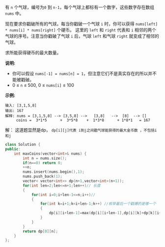 有 `n` 个气球，编号为`0` 到 `n-1`，每个气球上都标有一个数字，这些数字存在数组 `nums` 中。

现在要求你戳破所有的气球。每当你戳破一个气球 `i` 时，你可以获得 `nums[left] * nums[i] * nums[right]` 个硬币。 这里的 `left` 和 `right` 代表和 `i` 相邻的两个气球的序号。注意当你戳破了气球 `i` 后，气球 `left` 和气球 `right` 就变成了相邻的气球。

求所能获得硬币的最大数量。

**说明:**

- 你可以假设 `nums[-1] = nums[n] = 1`，但注意它们不是真实存在的所以并不能被戳破。
- 0 ≤ `n` ≤ 500, 0 ≤ `nums[i]` ≤ 100

**示例:**

```
输入: [3,1,5,8]
输出: 167 
解释: nums = [3,1,5,8] --> [3,5,8] -->   [3,8]   -->  [8]  --> []
     coins =  3*1*5      +  3*5*8    +  1*3*8      + 1*8*1   = 167
```



解： 这道题显然是dp， `dp[i][j]代表 i到j之间戳气球能获得的最大金币数 ，不包括i和j`

```c++
class Solution {
public:
    int maxCoins(vector<int>& nums) {
        int n = nums.size();
        if(n==0) return 0;
        ++n;
        nums.insert(nums.begin(),1);
        nums.push_back(1);
        vector< vector<int>> dp(n+1,vector<int>(n+1));
        for(int len=2;len<=n+1;len++)// 长度
        {
            for(int i=0;i+len-1<=n;i++)// 
            {
                for(int k=i+1;k<i+len-1;k++) //枚举最后一个戳爆的是哪一个
                {
                    dp[i][i+len-1]=max(dp[i][i+len-1],dp[i][k]+dp[k][i+len-1]+nums[i]*nums[k]*nums[i+len-1]);
                }
            }
        }
        return dp[0][n];
    }
};
```

